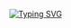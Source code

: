 [![Typing SVG](https://readme-typing-svg.demolab.com?font=Fira+Code&duration=3000&pause=1000&random=false&width=435&lines=Hey%2C+I'm+Idodo!+%F0%9F%91%8B;currently%3A+up-enter+%E2%AC%86%EF%B8%8F;currently%3A+copying+code+%F0%9F%92%BB)](https://git.io/typing-svg)

<!---
Idodo12/Idodo12 is a ✨ special ✨ repository because its `README.md` (this file) appears on your GitHub profile.
You can click the Preview link to take a look at your changes.
--->
